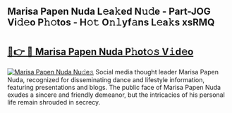 ## Marisa Papen Nuda L𝚎a𝚔ed N𝚞𝚍e - Part-JOG Vi𝚍𝚎o P𝚑𝚘tos - H𝚘𝚝 O𝚗𝚕yf𝚊ns L𝚎a𝚔s xsRMQ

# <h2><a href="http://kfd4x8p.oniu.top/?m=Marisa+Papen+Nuda">🔗👉 🔴 Marisa Papen Nuda P𝚑ot𝚘𝚜 V𝚒d𝚎o</a></h2>

[![Marisa Papen Nuda Nu𝚍e𝚜](https://i.imgur.com/0qMVB7G.gif)](http://kfd4x8p.oniu.top/?m=Marisa+Papen+Nuda)
Social media thought leader Marisa Papen Nuda, recognized for disseminating dance and lifestyle information, featuring presentations and blogs. The public face of Marisa Papen Nuda exudes a sincere and friendly demeanor, but the intricacies of his personal life remain shrouded in secrecy.  
